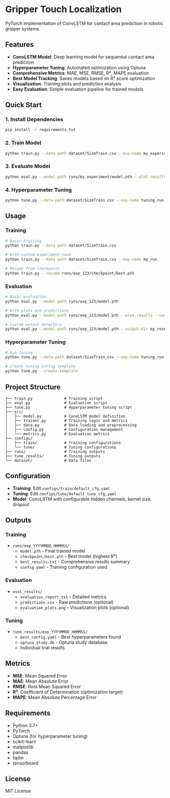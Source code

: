 # Gripper Touch Localization

PyTorch implementation of ConvLSTM for contact area prediction in robotic gripper systems.

## Features

- **ConvLSTM Model**: Deep learning model for sequential contact area prediction
- **Hyperparameter Tuning**: Automated optimization using Optuna
- **Comprehensive Metrics**: MAE, MSE, RMSE, R², MAPE evaluation
- **Best Model Tracking**: Saves models based on R² score optimization
- **Visualization**: Training plots and prediction analysis
- **Easy Evaluation**: Simple evaluation pipeline for trained models

## Quick Start

### 1. Install Dependencies
```bash
pip install -r requirements.txt
```

### 2. Train Model
```bash
python train.py --data-path dataset/SizeTrain.csv --exp-name my_experiment
```

### 3. Evaluate Model
```bash
python eval.py --model-path runs/my_experiment/model.pth --plot-results --save-predictions
```

### 4. Hyperparameter Tuning
```bash
python tune.py --data-path dataset/SizeTrain.csv --exp-name tuning_run
```

## Usage

### Training
```bash
# Basic training
python train.py --data-path dataset/SizeTrain.csv

# With custom experiment name
python train.py --data-path dataset/SizeTrain.csv --exp-name my_run

# Resume from checkpoint
python train.py --resume runs/exp_123/checkpoint/best.pth
```

### Evaluation
```bash
# Basic evaluation
python eval.py --model-path runs/exp_123/model.pth

# With plots and predictions
python eval.py --model-path runs/exp_123/model.pth --plot-results --save-predictions

# Custom output directory
python eval.py --model-path runs/exp_123/model.pth --output-dir my_results
```

### Hyperparameter Tuning
```bash
# Run tuning
python tune.py --data-path dataset/SizeTrain.csv --exp-name tuning_run

# Create tuning config template
python tune.py --create-template
```

## Project Structure

```
├── train.py              # Training script
├── eval.py               # Evaluation script  
├── tune.py               # Hyperparameter tuning script
├── src/
│   ├── model.py          # ConvLSTM model definition
│   ├── trainer.py        # Training logic and metrics
│   ├── data.py           # Data loading and preprocessing
│   ├── config.py         # Configuration management
│   └── metrics.py        # Evaluation metrics
├── configs/
│   ├── train/            # Training configurations
│   └── tune/             # Tuning configurations
├── runs/                 # Training outputs
├── tune_results/         # Tuning outputs
└── dataset/              # Data files
```

## Configuration

- **Training**: Edit `configs/train/default_cfg.yaml`
- **Tuning**: Edit `configs/tune/default_tune_cfg.yaml`
- **Model**: ConvLSTM with configurable hidden channels, kernel size, dropout

## Outputs

### Training
- `runs/exp_YYYYMMDD_HHMMSS/`
  - `model.pth` - Final trained model
  - `checkpoint/best.pth` - Best model (highest R²)
  - `best_results.txt` - Comprehensive results summary
  - `config.yaml` - Training configuration used

### Evaluation
- `eval_results/`
  - `evaluation_report.txt` - Detailed metrics
  - `predictions.csv` - Raw predictions (optional)
  - `evaluation_plots.png` - Visualization plots (optional)

### Tuning
- `tune_results/exp_YYYYMMDD_HHMMSS/`
  - `best_config.yaml` - Best hyperparameters found
  - `optuna_study.db` - Optuna study database
  - Individual trial results

## Metrics

- **MSE**: Mean Squared Error
- **MAE**: Mean Absolute Error  
- **RMSE**: Root Mean Squared Error
- **R²**: Coefficient of Determination (optimization target)
- **MAPE**: Mean Absolute Percentage Error

## Requirements

- Python 3.7+
- PyTorch
- Optuna (for hyperparameter tuning)
- scikit-learn
- matplotlib
- pandas
- tqdm
- tensorboard

## License

MIT License